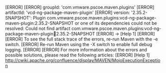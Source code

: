 [ERROR] 
[ERROR] groupId: 'com.vmware.pscoe.maven.plugins'
[ERROR] artifactId: 'vcd-ng-package-maven-plugin'
[ERROR] version: '2.35.2-SNAPSHOT': Plugin com.vmware.pscoe.maven.plugins:vcd-ng-package-maven-plugin:2.35.2-SNAPSHOT or one of its dependencies could not be resolved: Could not find artifact com.vmware.pscoe.maven.plugins:vcd-ng-package-maven-plugin:jar:2.35.2-SNAPSHOT
[ERROR] -> [Help 1]
[ERROR] 
[ERROR] To see the full stack trace of the errors, re-run Maven with the -e switch.
[ERROR] Re-run Maven using the -X switch to enable full debug logging.
[ERROR] 
[ERROR] For more information about the errors and possible solutions, please read the following articles:
[ERROR] [Help 1] http://cwiki.apache.org/confluence/display/MAVEN/MojoExecutionException
